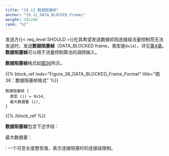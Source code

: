 ```yaml
---
title: "19.12 数据阻塞帧"
anchor: "19.12_DATA_BLOCKED_Frames"
weight: 191200
rank: "h2"
---
```


发送方{{< req_level SHOULD >}}在其希望发送数据却因连接级流量控制而无法发送时，发送**数据阻塞帧**（DATA_BLOCKED frame，类型是`0x14`），详见[第4章]()。
**数据阻塞帧**可以用于流量控制算法的调控输入。

**数据阻塞帧**格式如[图36](#Figure_36_DATA_BLOCKED_Frame_Format)所示。

{{% block_ref
    indx="Figure_36_DATA_BLOCKED_Frame_Format"
    title="图36：数据阻塞帧格式" %}}

```
数据阻塞帧 {
  类型 (i) = 0x14,
  最大数据量 (i),
}
```

{{% /block_ref %}}

**数据阻塞帧**包含下述字段：

最大数据量：

:   一个可变长度整型值，表示连接阻塞时的连接级限制。

